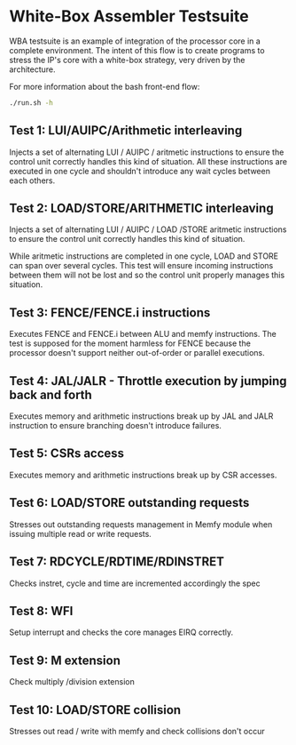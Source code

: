 # White-Box Assembler Testsuite

WBA testsuite is an example of integration of the processor core in a complete environment. The
intent of this flow is to create programs to stress the IP's core with a white-box strategy, very
driven by the architecture.

For more information about the bash front-end flow:

```bash
./run.sh -h
```

## Test 1: LUI/AUIPC/Arithmetic interleaving

Injects a set of alternating LUI / AUIPC / aritmetic instructions to ensure the
control unit correctly handles this kind of situation. All these instructions
are executed in one cycle and shouldn't introduce any wait cycles between each
others.

## Test 2: LOAD/STORE/ARITHMETIC interleaving

Injects a set of alternating LUI / AUIPC / LOAD  /STORE aritmetic instructions
to ensure the control unit correctly handles this kind of situation.

While aritmetic instructions are completed in one cycle, LOAD and STORE can
span over several cycles. This test will ensure incoming instructions between
them will not be lost and so the control unit properly manages this situation.

## Test 3: FENCE/FENCE.i instructions

Executes FENCE and FENCE.i between ALU and memfy instructions. The test is
supposed for the moment harmless for FENCE because the processor doesn't support neither
out-of-order or parallel executions.

## Test 4: JAL/JALR - Throttle execution by jumping back and forth

Executes memory and arithmetic instructions break up by JAL and
JALR instruction to ensure branching doesn't introduce failures.

## Test 5: CSRs access

Executes memory and arithmetic instructions break up by CSR accesses.

## Test 6: LOAD/STORE outstanding requests

Stresses out outstanding requests management in Memfy module when issuing
multiple read or write requests.

## Test 7: RDCYCLE/RDTIME/RDINSTRET

Checks instret, cycle and time are incremented accordingly the spec

## Test 8: WFI

Setup interrupt and checks the core manages EIRQ correctly.

## Test 9: M extension

Check multiply /division extension

## Test 10: LOAD/STORE collision

Stresses out read / write with memfy and check collisions don't occur
